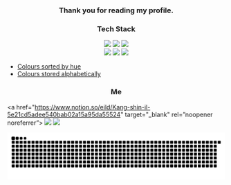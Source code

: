 <h3 align="center">Thank you for reading my profile.</h3>

<!--
**shineild/shineild** is a ✨ _special_ ✨ repository because its `README.md` (this file) appears on your GitHub profile.

Here are some ideas to get you started:

- 🔭 I’m currently working on ...
- 🌱 I’m currently learning ...
- 👯 I’m looking to collaborate on ...
- 🤔 I’m looking for help with ...
- 💬 Ask me about ...
- 📫 How to reach me: ...
- 😄 Pronouns: ...
- ⚡ Fun fact: ...
-->


<!--
<img src="https://img.shields.io/badge/[쓰고 싶은 텍스트]-[컬러 코드]?style=flat-square&logo=[브랜드 이름]&logoColor=white"/></a>
<img src="https://img.shields.io/badge/VirusTotal-394EFF?style=flat-square&logo=VirusTotal&logoColor=white"/></a>
-->

<h3 align="center">Tech Stack</h3>

<p align="center">
<img src="https://img.shields.io/badge/Python-3776AB?style=flat-square&logo=Python&logoColor=white"/></a>
<img src="https://img.shields.io/badge/C-A8B9CC?style=flat-square&logo=C&logoColor=white"/></a>
<img src="https://img.shields.io/badge/C++-00599C?style=flat-square&logo=C%2B%2B&logoColor=white"/></a>
<br>
<img src="https://img.shields.io/badge/MySQL-4479A1?style=flat-square&logo=MySQL&logoColor=white"/></a>
<img src="https://img.shields.io/badge/Visual_Studio_Code-007ACC?style=flat-square&logo=Visual Studio Code&logoColor=white"/></a>
<img src="https://img.shields.io/badge/Xcode-147EFB?style=flat-square&logo=Xcode&logoColor=white"/></a>
</p>
<ul>
<li><a href="https://www.notion.so/eild/Kang-shin-il-5e21cd5adee540bab02a15a95da55524" target="_blank">Colours sorted by hue</a></li>
<li><a href="#colours-sorted-by-hue" target="_blank">Colours stored alphabetically</a></li>
</ul>

<h3 align="center">Me</h3>
<p align="center">

<a href="https://www.notion.so/eild/Kang-shin-il-5e21cd5adee540bab02a15a95da55524" target="_blank" rel=”noopener noreferrer”>
  <img src="https://img.shields.io/badge/Notion-000000?style=flat-square&logo=Notion&logoColor=white"/>
  </a>
<a href="mailto:shin.eild71@gmail.com" target="_blank"><img src="https://img.shields.io/badge/Gmail-EA4335?style=flat-square&logo=Gmail&logoColor=white"/></a>
</p>

![snake gif](https://github.com/shineild/shineild/blob/output/github-contribution-grid-snake.svg)
